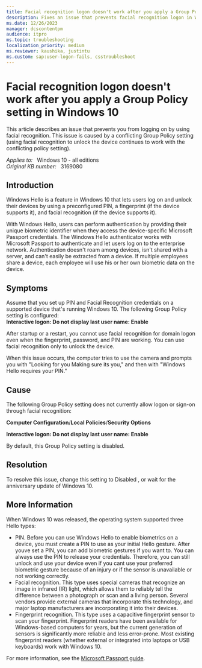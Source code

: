 ```yaml
---
title: Facial recognition logon doesn't work after you apply a Group Policy setting in Windows 10
description: Fixes an issue that prevents facial recognition logon in Windows 10.
ms.date: 12/26/2023
manager: dcscontentpm
audience: itpro
ms.topic: troubleshooting
localization_priority: medium
ms.reviewer: kaushika, justintu
ms.custom: sap:user-logon-fails, csstroubleshoot
---
```

# Facial recognition logon doesn't work after you apply a Group Policy setting in Windows 10

This article describes an issue that prevents you from logging on by using facial recognition. This issue is caused by a conflicting Group Policy setting (using facial recognition to unlock the device continues to work with the conflicting policy setting).

_Applies to:_ &nbsp; Windows 10 - all editions  
_Original KB number:_ &nbsp; 3169080

## Introduction

Windows Hello is a feature in Windows 10 that lets users log on and unlock their devices by using a preconfigured PIN, a fingerprint (if the device supports it), and facial recognition (if the device supports it).

With Windows Hello, users can perform authentication by providing their unique biometric identifier when they access the device-specific Microsoft Passport credentials. The Windows Hello authenticator works with Microsoft Passport to authenticate and let users log on to the enterprise network. Authentication doesn't roam among devices, isn't shared with a server, and can't easily be extracted from a device. If multiple employees share a device, each employee will use his or her own biometric data on the device.

## Symptoms

Assume that you set up PIN and Facial Recognition credentials on a supported device that's running Windows 10. The following Group Policy setting is configured:  
**Interactive logon: Do not display last user name: Enable**

After startup or a restart, you cannot use facial recognition for domain logon even when the fingerprint, password, and PIN are working. You can use facial recognition only to unlock the device.

When this issue occurs, the computer tries to use the camera and prompts you with "Looking for you Making sure its you," and then with "Windows Hello requires your PIN."

## Cause

The following Group Policy setting does not currently allow logon or sign-on through facial recognition:

**Computer Configuration**/**Local Policies**/**Security Options**

**Interactive logon: Do not display last user name: Enable**

By default, this Group Policy setting is disabled.

## Resolution

To resolve this issue, change this setting to Disabled , or wait for the anniversary update of Windows 10.

## More Information

When Windows 10 was released, the operating system supported three Hello types:

- PIN. Before you can use Windows Hello to enable biometrics on a device, you must create a PIN to use as your initial Hello gesture. After youve set a PIN, you can add biometric gestures if you want to. You can always use the PIN to release your credentials. Therefore, you can still unlock and use your device even if you cant use your preferred biometric gesture because of an injury or if the sensor is unavailable or not working correctly.
- Facial recognition. This type uses special cameras that recognize an image in infrared (IR) light, which allows them to reliably tell the difference between a photograph or scan and a living person. Several vendors provide external cameras that incorporate this technology, and major laptop manufacturers are incorporating it into their devices.
- Fingerprint recognition. This type uses a capacitive fingerprint sensor to scan your fingerprint. Fingerprint readers have been available for Windows-based computers for years, but the current generation of sensors is significantly more reliable and less error-prone. Most existing fingerprint readers (whether external or integrated into laptops or USB keyboards) work with Windows 10.

For more information, see the [Microsoft Passport guide](/windows/security/identity-protection/hello-for-business/hello-identity-verification).
